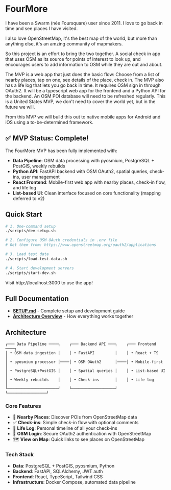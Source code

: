 # FourMore

I have been a Swarm (née Foursquare) user since 2011. I love to go back in time and see places I have visited.

I also love OpenStreetMap, it's the best map of the world, but more than anything else, it's an amzing community of mapmakers.

So this project is an effort to bring the two together. A social check in app that uses OSM as its source for points of interest to look up, and encourages users to add information to OSM while they are out and about.

The MVP is a web app that just does the basic flow: Choose from a list of nearby places, tap on one, see details of the place, check in. The MVP also has a life log that lets you go back in time. It requires OSM sign in through OAuth2. It will be a typescript web app for the frontend and a Python API for the backend. An OSM POI database will need to be refreshed regularly. This is a United States MVP, we don't need to cover the world yet, but in the future we will.

From this MVP we will build this out to native mobile apps for Android and iOS using a to-be-determined framework.

## ✅ MVP Status: Complete!

The FourMore MVP has been fully implemented with:

- **Data Pipeline**: OSM data processing with pyosmium, PostgreSQL + PostGIS, weekly rebuilds
- **Python API**: FastAPI backend with OSM OAuth2, spatial queries, check-ins, user management
- **React Frontend**: Mobile-first web app with nearby places, check-in flow, and life log
- **List-based UI**: Clean interface focused on core functionality (mapping deferred to v2)

## Quick Start

```bash
# 1. One-command setup
./scripts/dev-setup.sh

# 2. Configure OSM OAuth credentials in .env file
# Get them from: https://www.openstreetmap.org/oauth2/applications

# 3. Load test data
./scripts/load-test-data.sh

# 4. Start development servers
./scripts/start-dev.sh
```

Visit http://localhost:3000 to use the app!

## Full Documentation

- [**SETUP.md**](SETUP.md) - Complete setup and development guide
- [**Architecture Overview**](#architecture) - How everything works together

## Architecture

```
┌─── Data Pipeline ────┐    ┌─── Backend API ───┐    ┌─── Frontend ────┐
│ • OSM data ingestion │    │ • FastAPI         │    │ • React + TS    │
│ • pyosmium processor │────│ • OSM OAuth2      │────│ • Mobile-first  │
│ • PostgreSQL+PostGIS │    │ • Spatial queries │    │ • List-based UI │
│ • Weekly rebuilds    │    │ • Check-ins       │    │ • Life log      │
└──────────────────────┘    └───────────────────┘    └─────────────────┘
```

### Core Features
- 📍 **Nearby Places**: Discover POIs from OpenStreetMap data
- ✅ **Check-ins**: Simple check-in flow with optional comments
- 📖 **Life Log**: Personal timeline of all your check-ins
- 🔐 **OSM Login**: Secure OAuth2 authentication with OpenStreetMap
- 🗺️ **View on Map**: Quick links to see places on OpenStreetMap

### Tech Stack
- **Data**: PostgreSQL + PostGIS, pyosmium, Python
- **Backend**: FastAPI, SQLAlchemy, JWT auth
- **Frontend**: React, TypeScript, Tailwind CSS
- **Infrastructure**: Docker Compose, automated data pipeline